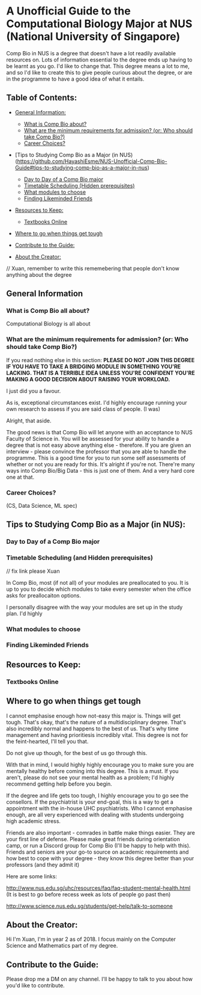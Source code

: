 # A Unofficial Guide to the Computational Biology Major at NUS (National University of Singapore)

Comp Bio in NUS is a degree that doesn't have a lot readily available resources on. Lots of information essential to the degree ends up having to be learnt as you go. I'd like to change that. This degree means a lot to me, and so I'd like to create this to give people curious about the degree, or are in the programme to have a good idea of what it entails. 
## Table of Contents:

- [General Information:](https://github.com/HayashiEsme/NUS-Unofficial-Comp-Bio-Guide#what-is-comp-bio-all-about)
   - [What is Comp Bio about?](https://github.com/HayashiEsme/NUS-Unofficial-Comp-Bio-Guide#what-is-comp-bio-all-about)
   - [What are the minimum requirements for admission? (or: Who should take Comp Bio?)](https://github.com/HayashiEsme/NUS-Unofficial-Comp-Bio-Guide#what-are-the-minimum-requirements-for-admission-or-who-should-take-comp-bio) 
   - [Career Choices?](https://github.com/HayashiEsme/NUS-Unofficial-Comp-Bio-Guide#career-choices) 

- [Tips to Studying Comp Bio as a Major (in NUS)      (https://github.com/HayashiEsme/NUS-Unofficial-Comp-Bio-Guide#tips-to-studying-comp-bio-as-a-major-in-nus)
   - [Day to Day of a Comp Bio major](https://github.com/HayashiEsme/NUS-Unofficial-Comp-Bio-Guide#day-to-day-of-a-comp-bio-major)
   - [Timetable Scheduling (Hidden prerequisites)](https://github.com/HayashiEsme/NUS-Unofficial-Comp-Bio-Guide#timetable-scheduling-hidden-prerequisites)
   - [What modules to choose](https://github.com/HayashiEsme/NUS-Unofficial-Comp-Bio-Guide#what-modules-to-choose)
   - [Finding Likeminded Friends](https://github.com/HayashiEsme/NUS-Unofficial-Comp-Bio-Guide#finding-likeminded-friends) 

- [Resources to Keep:](https://github.com/HayashiEsme/NUS-Unofficial-Comp-Bio-Guide#resources-to-keep)
   - [Textbooks Online](https://github.com/HayashiEsme/NUS-Unofficial-Comp-Bio-Guide#textbooks-online)
   

- [Where to go when things get tough](https://github.com/HayashiEsme/NUS-Unofficial-Comp-Bio-Guide#where-to-go-when-things-get-tough) 

- [Contribute to the Guide:](https://github.com/HayashiEsme/NUS-Unofficial-Comp-Bio-Guide#contribute-to-the-guide)

- [About the Creator:](https://github.com/HayashiEsme/NUS-Unofficial-Comp-Bio-Guide#about-the-creator)

// Xuan, remember to write this rememebering that people don't know anything about the degree

## General Information 

### What is Comp Bio all about?
Computational Biology is all about 


### What are the minimum requirements for admission? (or: Who should take Comp Bio?)
If you read nothing else in this section: **PLEASE DO NOT JOIN THIS DEGREE IF YOU HAVE TO TAKE A BRIDGING MODULE IN SOMETHING YOU'RE LACKING. THAT IS A TERRIBLE IDEA UNLESS YOU'RE CONFIDENT YOU'RE MAKING A GOOD DECISION ABOUT RAISING YOUR WORKLOAD.**

I just did you a favour. 

As is, exceptional circumstances exist. I'd highly encourage running your own research to assess if you are said class of people. (I was)

Alright, that aside. 

The good news is that Comp Bio will let anyone with an acceptance to NUS Faculty of Science in. You will be assessed for your ability to handle a degree that is not easy above anything else - therefore. If you are given an interview - please convince the professor that you are able to handle the programme. This is a good time for you to run some self assessments of whether or not you are ready for this. It's alright if you're not. There're many ways into Comp Bio/Big Data - this is just one of them. And a very hard core one at that.

### Career Choices?
(CS, Data Science, ML spec)
## Tips to Studying Comp Bio as a Major (in NUS):

### Day to Day of a Comp Bio major

### Timetable Scheduling (and Hidden prerequisites)
// fix link please Xuan

In Comp Bio, most (if not all) of your modules are preallocated to you. It is up to you to decide which modules to take every semester when the office asks for preallocaiton options.

I personally disagree with the way your modules are set up in the study plan. I'd highly 

### What modules to choose

### Finding Likeminded Friends 

## Resources to Keep:

### Textbooks Online

## Where to go when things get tough
I cannot emphasise enough how not-easy this major is. Things will get tough. That's okay, that's the nature of a multidisciplinary degree. That's also incredibly normal and happens to the best of us. That's why time management and having prioritiesis incredibly vital. This degree is not for the feint-hearted, I'll tell you that. 

Do not give up though, for the best of us go through this.

With that in mind, I would highly highly encourage you to make sure you are mentally healthy before coming into this degree. This is a must. If you aren't, please do not see your mental health as a problem; I'd highly recommend getting help before you begin.

If the degree and life gets too tough, I highly encourage you to go see the consellors. If the psychiatrist is your end-goal, this is a way to get a appointment with the in-house UHC psychiatrists. Who I cannot emphasise enough, are all very experienced with dealing with students undergoing high academic stress.

Friends are also important - comrades in battle make things easier. They are your first line of defense. Please make great friends during orientation camp, or run a Discord group for Comp Bio (I'll be happy to help with this). Friends and seniors are your go-to source on academic requirements and how best to cope with your degree - they know this degree better than your professors (and they admit it)

Here are some links:

http://www.nus.edu.sg/uhc/resources/faq/faq-student-mental-health.html (It is best to go before recess week as lots of people go past then)

http://www.science.nus.edu.sg/students/get-help/talk-to-someone


## About the Creator:
Hi I'm Xuan, I'm in year 2 as of 2018. I focus mainly on the Computer Science and Mathematics part of my degree. 

## Contribute to the Guide:
Please drop me a DM on any channel. I'll be happy to talk to you about how you'd like to contribute. 